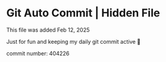 # Git Auto Commit | Hidden File

This file was added Feb 12, 2025

Just for fun and keeping my daily git commit active 🤪

commit number: 404226
